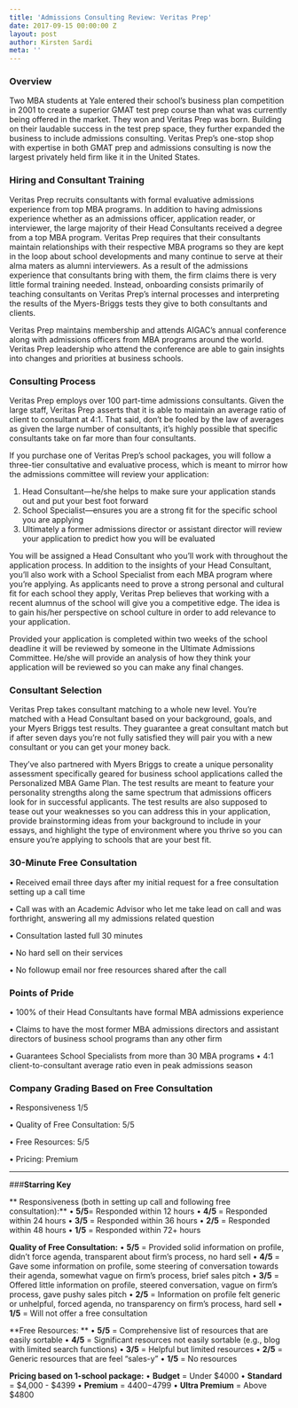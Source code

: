 ```yaml
---
title: 'Admissions Consulting Review: Veritas Prep'
date: 2017-09-15 00:00:00 Z
layout: post
author: Kirsten Sardi
meta: ''
--- 
```


### **Overview**
Two MBA students at Yale entered their school’s business plan competition in 2001 to create a superior GMAT test prep course than what was currently being offered in the market.  They won and Veritas Prep was born.  Building on their laudable success in the test prep space, they further expanded the business to include admissions consulting.  Veritas Prep’s one-stop shop with expertise in both GMAT prep and admissions consulting is now the largest privately held firm like it in the United States.   

### **Hiring and Consultant Training**
Veritas Prep recruits consultants with formal evaluative admissions experience from top MBA programs.  In addition to having admissions experience whether as an admissions officer, application reader, or interviewer, the large majority of their Head Consultants received a degree from a top MBA program.  Veritas Prep requires that their consultants maintain relationships with their respective MBA programs so they are kept in the loop about school developments and many continue to serve at their alma maters as alumni interviewers.  As a result of the admissions experience that consultants bring with them, the firm claims there is very little formal training needed.  Instead, onboarding consists primarily of teaching consultants on Veritas Prep’s internal processes and interpreting the results of the Myers-Briggs tests they give to both consultants and clients.  

Veritas Prep maintains membership and attends AIGAC’s annual conference along with admissions officers from MBA programs around the world.  Veritas Prep leadership who attend the conference are able to gain insights into changes and priorities at business schools.  

### **Consulting Process**
Veritas Prep employs over 100 part-time admissions consultants.  Given the large staff, Veritas Prep asserts that it is able to maintain an average ratio of client to consultant at 4:1. That said, don’t be fooled by the law of averages as given the large number of consultants, it’s highly possible that specific consultants take on far more than four consultants.  

If you purchase one of Veritas Prep’s school packages, you will follow a three-tier consultative and evaluative process, which is meant to mirror how the admissions committee will review your application:

1.	Head Consultant—he/she helps to make sure your application stands out and put your best foot forward
2.	School Specialist—ensures you are a strong fit for the specific school you are applying
3.	Ultimately a former admissions director or assistant director will review your application to predict how you will be evaluated

You will be assigned a Head Consultant who you’ll work with throughout the application process.  In addition to the insights of your Head Consultant, you’ll also work with a School Specialist from each MBA program where you’re applying.  As applicants need to prove a strong personal and cultural fit for each school they apply, Veritas Prep believes that working with a recent alumnus of the school will give you a competitive edge.  The idea is to gain his/her perspective on school culture in order to add relevance to your application.  

Provided your application is completed within two weeks of the school deadline it will be reviewed by someone in the Ultimate Admissions Committee.  He/she will provide an analysis of how they think your application will be reviewed so you can make any final changes.   

### **Consultant Selection**
Veritas Prep takes consultant matching to a whole new level.  You’re matched with a Head Consultant based on your background, goals, and your Myers Briggs test results.  They guarantee a great consultant match but if after seven days you’re not fully satisfied they will pair you with a new consultant or you can get your money back. 

They’ve also partnered with Myers Briggs to create a unique personality assessment specifically geared for business school applications called the Personalized MBA Game Plan.  The test results are meant to feature your personality strengths along the same spectrum that admissions officers look for in successful applicants.  The test results are also supposed to tease out your weaknesses so you can address this in your application, provide brainstorming ideas from your background to include in your essays, and highlight the type of environment where you thrive so you can ensure you’re applying to schools that are your best fit.  

### **30-Minute Free Consultation**
•  Received email three days after my initial request for a free consultation setting up a call time 

•	Call was with an Academic Advisor who let me take lead on call and was forthright, answering all my admissions related question 

• Consultation lasted full 30 minutes

• No hard sell on their services

• No followup email nor free resources shared after the call

### **Points of Pride**
• 100% of their Head Consultants have formal MBA admissions experience

• Claims to have the most former MBA admissions directors and assistant directors of business school programs than any other firm

• Guarantees School Specialists from more than 30 MBA programs
• 4:1 client-to-consultant average ratio even in peak admissions season


### **Company Grading Based on Free Consultation**

• Responsiveness	1/5

• Quality of Free Consultation:	5/5

• Free Resources:	5/5

• Pricing:	Premium


-------------------------------------------------------------------------------------------------------------------------------------

###**Starring Key**

** Responsiveness (both in setting up call and following free consultation):**
• **5/5**= Responded within 12 hours
• **4/5** = Responded within 24 hours
• **3/5** = Responded within 36 hours
• **2/5** = Responded within 48 hours
• **1/5** = Responded within 72+ hours

**Quality of Free Consultation:**
• **5/5** = Provided solid information on profile, didn’t force agenda, transparent about firm’s process, no hard sell
• **4/5** = Gave some information on profile, some steering of conversation towards their agenda, somewhat vague on firm’s process, brief sales pitch
• **3/5** = Offered little information on profile, steered conversation, vague on firm’s process, gave pushy sales pitch
• **2/5** = Information on profile felt generic or unhelpful, forced agenda, no transparency on firm’s process, hard sell
• **1/5** = Will not offer a free consultation

**Free Resources: **
• **5/5** = Comprehensive list of resources that are easily sortable
• **4/5** = Significant resources not easily sortable (e.g., blog with limited search functions)
• **3/5** = Helpful but limited resources
• **2/5** = Generic resources that are feel “sales-y”
• **1/5** = No resources

**Pricing based on 1-school package:**
• **Budget** = Under $4000
• **Standard** = $4,000 - $4399
• **Premium** = $4400-$4799
• **Ultra Premium** = Above $4800


